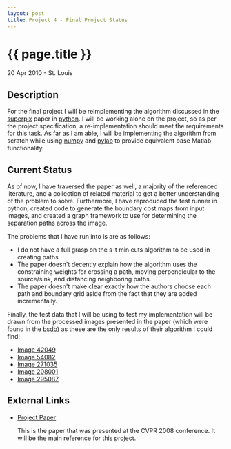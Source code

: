 ```yaml
---
layout: post
title: Project 4 - Final Project Status
---
```


{{ page.title }}
============================================================

<p class="meta"/>20 Apr 2010 - St. Louis</p>


Description
------------------------------------------------------------

For the final project I will be reimplementing the algorithm discussed in the [superpix][] paper
in [python][]. I will be working alone on the project, so as per the project specification, a
re-implementation should meet the requirements for this task. As far as I am able, I will be
implementing the algorithm from scratch while using [numpy][] and [pylab][] to provide equivalent
base Matlab functionality.


Current Status
------------------------------------------------------------

As of now, I have traversed the paper as well, a majority of the referenced literature,
and a collection of related material to get a better understanding of the problem to solve.
Furthermore, I have reproduced the test runner in python, created code to generate the boundary
cost maps from input images, and created a graph framework to use for determining the
separation paths across the image.

The problems that I have run into is are as follows:

*   I do not have a full grasp on the s-t min cuts algorithm to be used in creating paths
*   The paper doesn't decently explain how the algorithm uses the constraining weights
    for crossing a path, moving perpendicular to the source/sink, and distancing neighboring
    paths.
*   The paper doesn't make clear exactly how the authors choose each path and boundary grid
    aside from the fact that they are added incrementally. 

Finally, the test data that I will be using to test my implementation will be drawn from
the processed images presented in the paper (which were found in the [bsdb][]) as these
are the only results of their algorithm I could find:

* [Image  42049](http://www.eecs.berkeley.edu/Research/Projects/CS/vision/bsds/BSDS300/html/dataset/images/gray/42049.html)
* [Image  54082](http://www.eecs.berkeley.edu/Research/Projects/CS/vision/bsds/BSDS300/html/dataset/images/gray/54082.html)
* [Image 271035](http://www.eecs.berkeley.edu/Research/Projects/CS/vision/bsds/BSDS300/html/dataset/images/gray/271035.html)
* [Image 208001](http://www.eecs.berkeley.edu/Research/Projects/CS/vision/bsds/BSDS300/html/dataset/images/gray/208001.html)
* [Image 295087](http://www.eecs.berkeley.edu/Research/Projects/CS/vision/bsds/BSDS300/html/dataset/images/color/295087.html)


External Links
------------------------------------------------------------

*  [Project Paper](http://www.cs.ucl.ac.uk/staff/s.prince/Papers/SuperpixelLattices.pdf)

   This is the paper that was presented at the CVPR 2008 conference. It will be the main reference
   for this project.
  
  [superpix]: http://www.cs.ucl.ac.uk/staff/s.prince/Papers/SuperpixelLattices.pdf "Superpixel Lattice"
  [python]: http://www.python.org "Python Programming Language"
  [repository]: http://github.com/bashwork/school/tree/master/559/project2/ "Master Repository"
  [numpy]: http://numpy.scipy.org/ "Numpy"
  [pylab]: http://www.scipy.org/PyLab "Pylab"
  [bsdb]: http://www.eecs.berkeley.edu/Research/Projects/CS/vision/bsds/ "Berkeley Segmentation Dataset and Benchmark"

